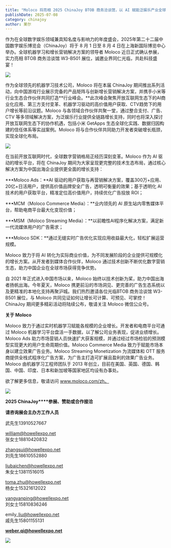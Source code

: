 ```yaml
---
title: "Moloco 将亮相 2025 ChinaJoy BTOB 商务洽谈馆，以 AI 赋能泛娱乐产业全球化增长与变现新范式"
publishDate: 2025-07-08
category: chinajoy
author: 莱尔
---
```


作为在全球数字娱乐领域兼具知名度与影响力的年度盛会，2025年第二十二届中国数字娱乐博览会（ChinaJoy）将于 8 月 1 日至 8 月 4 日在上海新国际博览中心举办。全球机器学习和增长营销解决方案的领导者 Moloco 近日正式确认参展，实力亮相 BTOB 商务洽谈馆 W3-B501 展位，诚邀业界同仁光临，共赴科技盛宴！ 

![](https://ec-net-1251389766.cos.ap-shanghai.myqcloud.com/wp-content/uploads/2025/07/20250708131340847.png)

作为全球领先的机器学习技术公司，Moloco 将在本届 ChinaJoy 期间推出系列活动，向中国游戏行业展示完备的产品矩阵与创新增长营销解决方案，并携手小米等行业生态合作伙伴共同打造**行业峰会。**此次峰会聚焦开放互联网生态下的AI商业化应用、第三方支付变革、机器学习驱动的高价值用户获取、CTV趋势下的用户增长等前沿议题。Moloco 与各领域合作伙伴共聚一堂，通过整合支付、广告、CTV 等多领域解决方案，为泛娱乐行业提供全链路增长支持，同时也将深入探讨开放互联网生态下的协作机遇，包括小米 GetApps 生态全球化实践、数据归因构建的信任体系等实战案例。Moloco 将与合作伙伴共同助力开发者突破增长瓶颈，实现全球化布局。

![](https://ec-net-1251389766.cos.ap-shanghai.myqcloud.com/wp-content/uploads/2025/07/20250708131343807.png)

在当前开放互联网时代，全球数字营销格局正经历深刻变革。Moloco 作为 AI 驱动的增长平台，将在 ChinaJoy 期间为大家呈现更完整的技术生态布局，通过核心解决方案为中国出海企业提供更全面的增长支持：

**•Moloco Ads：**AI 驱动的用户获取与再营销解决方案，覆盖300万+应用、20亿+日活用户，提供高价值品牌安全广告，透明可衡量的效果；基于透明化 AI 技术的用户获取平台，精准定位高价值用户，持续优化广告投放 ROI；

**•MCM（Moloco Commerce Media）：**业内领先的 AI 原生站内零售媒体平台，帮助电商平台最大化变现价值；

**•MSM（Moloco Streaming Media）：**以前瞻性AI程序化解决方案，满足新一代流媒体用户的广告需求；

**•Moloco SDK：**通过无缝实时广告优化实现应用收益最大化，轻松扩展运营规模。

Moloco 致力于将 AI 转化为实际商业价值，为不同发展阶段的企业提供可规模化的增长方案。从开发者到媒体合作伙伴，Moloco 通过技术创新不断优化数字营销生态，助力中国企业在全球市场获得竞争优势。

自 2021 年正式进入中国市场以来，Moloco 始终以技术创新为桨，助力中国出海者扬帆出海。今年夏天，Moloco 携更前沿的市场洞见、更完善的广告生态系统以及更精准的本地化支持再聚沪城。我们热烈邀请各位光临BTOB 商务洽谈馆 W3-B501 展位，与 Moloco 共同见证如何让增长可计算、可预见、可掌控！ChinaJoy 期间更多精彩活动将陆续公布，敬请关注 Moloco 微信公众号。

**关于 Moloco**

Moloco 致力于通过实时机器学习赋能各规模的企业增长。开发者和电商平台可通过 Moloco 机器学习平台盘活一手数据，以了解公司业务表现，促进业绩增长。Moloco Ads 助力市场营销人员快速扩大获客规模，并通过经过市场检验的预测模型实现更大的用户生命周期价值。Moloco Commerce Media 致力于赋能市场本身以建立效果广告业务。Moloco Streaming Monetization 为流媒体和 OTT 服务商提供全栈式程序化广告方案，为广告主打造可扩展且盈利的效果广告业务。Moloco 由机器学习工程师团队于 2013 年创立，目前在美国、英国、德国、韩国、中国、印度、日本和新加坡等国家地区均设有办事处。

欲了解更多信息，敬请访问 www.moloco.com/zh。

![](https://ec-net-1251389766.cos.ap-shanghai.myqcloud.com/wp-content/uploads/2025/07/20250708131347148.png)

**2025 ChinaJoy****参展、赞助或合作接洽**

**请咨询展会主办方工作人员**

武先生13910527667

william@howellexpo.net  
张女士18810420832

zhangsui@howellexpo.net  
刘先生18610552880

liubaichen@howellexpo.net  
朱女士13811516015

toma.zhu@howellexpo.net  
杨女士15321612022

yangyanping@howellexpo.net  
刘女士15810836246

emily\_liu@howellexpo.net  
戚先生15801155131

[**weber.qi@howellexpo.net**](mailto:weber.qi@howellexpo.net)

![](https://ec-net-1251389766.cos.ap-shanghai.myqcloud.com/wp-content/uploads/2025/07/20250708131350893.png)
